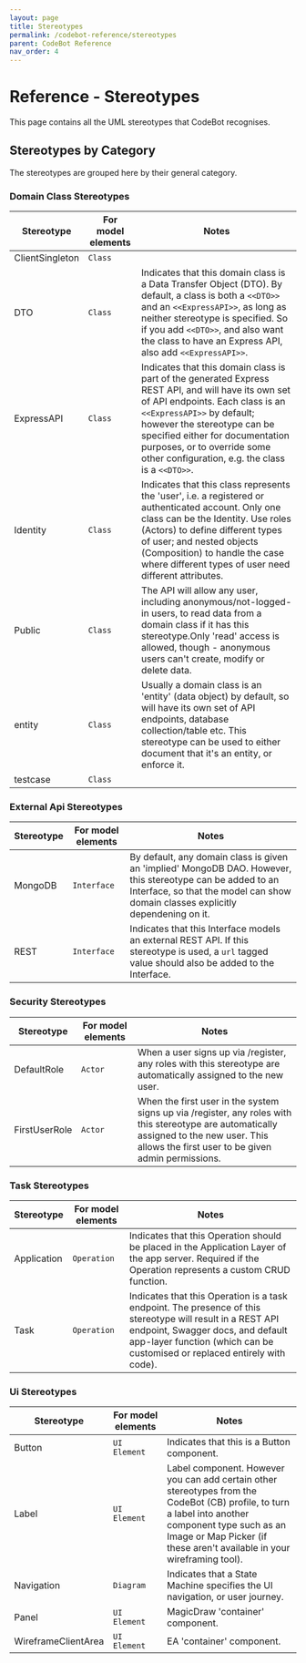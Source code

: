 ```yaml
---
layout: page
title: Stereotypes
permalink: /codebot-reference/stereotypes
parent: CodeBot Reference
nav_order: 4
---
```


# Reference - Stereotypes

This page contains all the UML stereotypes that CodeBot recognises.

## Stereotypes by Category

The stereotypes are grouped here by their general category.

### Domain Class Stereotypes

| Stereotype | For model elements | Notes               |
| ---------- | ------------------------- | ------------------- |
| ClientSingleton | `Class` |  |
| DTO | `Class` | Indicates that this domain class is a Data Transfer Object (DTO). By default, a class is both a `<<DTO>>` and an `<<ExpressAPI>>`, as long as neither stereotype is specified. So if you add `<<DTO>>`, and also want the class to have an Express API, also add `<<ExpressAPI>>`. |
| ExpressAPI | `Class` | Indicates that this domain class is part of the generated Express REST API, and will have its own set of API endpoints. Each class is an `<<ExpressAPI>>` by default; however the stereotype can be specified either for documentation purposes, or to override some other configuration, e.g. the class is a `<<DTO>>`. |
| Identity | `Class` | Indicates that this class represents the 'user', i.e. a registered or authenticated account. Only one class can be the Identity. Use roles (Actors) to define different types of user; and nested objects (Composition) to handle the case where different types of user need different attributes. |
| Public | `Class` | The API will allow any user, including anonymous/not-logged-in users, to read data from a domain class if it has this stereotype.Only 'read' access is allowed, though - anonymous users can't create, modify or delete data. |
| entity | `Class` | Usually a domain class is an 'entity' (data object) by default, so will have its own set of API endpoints, database collection/table etc. This stereotype can be used to either document that it's an entity, or enforce it. |
| testcase | `Class` |  |

### External Api Stereotypes

| Stereotype | For model elements | Notes               |
| ---------- | ------------------------- | ------------------- |
| MongoDB | `Interface` | By default, any domain class is given an 'implied' MongoDB DAO. However, this stereotype can be added to an Interface, so that the model can show domain classes explicitly dependening on it. |
| REST | `Interface` | Indicates that this Interface models an external REST API. If this stereotype is used, a `url` tagged value should also be added to the Interface. |

### Security Stereotypes

| Stereotype | For model elements | Notes               |
| ---------- | ------------------------- | ------------------- |
| DefaultRole | `Actor` | When a user signs up via /register, any roles with this stereotype are automatically assigned to the new user. |
| FirstUserRole | `Actor` | When the first user in the system signs up via /register, any roles with this stereotype are automatically assigned to the new user. This allows the first user to be given admin permissions. |

### Task Stereotypes

| Stereotype | For model elements | Notes               |
| ---------- | ------------------------- | ------------------- |
| Application | `Operation` | Indicates that this Operation should be placed in the Application Layer of the app server. Required if the Operation represents a custom CRUD function. |
| Task | `Operation` | Indicates that this Operation is a task endpoint. The presence of this stereotype will result in a REST API endpoint, Swagger docs, and default app-layer function (which can be customised or replaced entirely with code). |

### Ui Stereotypes

| Stereotype | For model elements | Notes               |
| ---------- | ------------------------- | ------------------- |
| Button | `UI Element` | Indicates that this is a Button component. |
| Label | `UI Element` | Label component. However you can add certain other stereotypes from the CodeBot (CB) profile, to turn a label into another component type such as an Image or Map Picker (if these aren't available in your wireframing tool). |
| Navigation | `Diagram` | Indicates that a State Machine specifies the UI navigation, or user journey. |
| Panel | `UI Element` | MagicDraw 'container' component. |
| WireframeClientArea | `UI Element` | EA 'container' component. |

